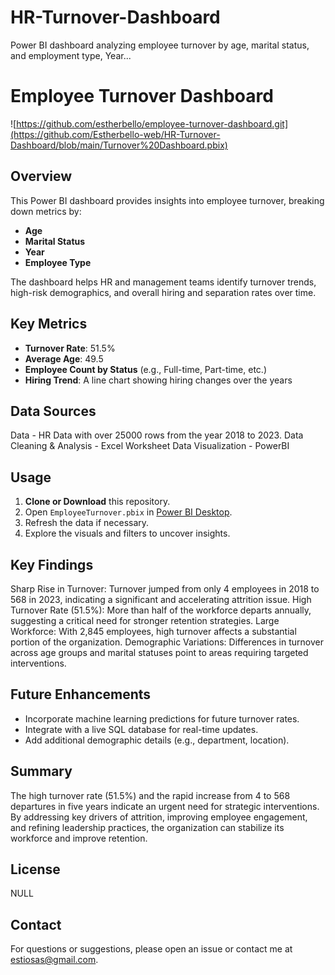 # HR-Turnover-Dashboard
Power BI dashboard analyzing employee turnover by age, marital status, and employment type, Year...
# Employee Turnover Dashboard

![https://github.com/estherbello/employee-turnover-dashboard.git](https://github.com/Estherbello-web/HR-Turnover-Dashboard/blob/main/Turnover%20Dashboard.pbix)

## Overview
This Power BI dashboard provides insights into employee turnover, breaking down metrics by:
- **Age**
- **Marital Status**
- **Year**
- **Employee Type**

The dashboard helps HR and management teams identify turnover trends, high-risk demographics, and overall hiring and separation rates over time.

## Key Metrics
- **Turnover Rate**: 51.5%
- **Average Age**: 49.5
- **Employee Count by Status** (e.g., Full-time, Part-time, etc.)
- **Hiring Trend**: A line chart showing hiring changes over the years

## Data Sources
Data - HR Data with over 25000 rows from the year 2018 to 2023.
Data Cleaning & Analysis - Excel Worksheet
Data Visualization - PowerBI

## Usage
1. **Clone or Download** this repository.
2. Open `EmployeeTurnover.pbix` in [Power BI Desktop](https://powerbi.microsoft.com/).
3. Refresh the data if necessary.
4. Explore the visuals and filters to uncover insights.

## Key Findings
Sharp Rise in Turnover: Turnover jumped from only 4 employees in 2018 to 568 in 2023, indicating a significant and accelerating attrition issue.
High Turnover Rate (51.5%): More than half of the workforce departs annually, suggesting a critical need for stronger retention strategies.
Large Workforce: With 2,845 employees, high turnover affects a substantial portion of the organization.
Demographic Variations: Differences in turnover across age groups and marital statuses point to areas requiring targeted interventions.

## Future Enhancements
- Incorporate machine learning predictions for future turnover rates.
- Integrate with a live SQL database for real-time updates.
- Add additional demographic details (e.g., department, location).

## Summary
The high turnover rate (51.5%) and the rapid increase from 4 to 568 departures in five years indicate an urgent need for strategic interventions. By addressing key drivers of attrition, improving employee engagement, and refining leadership practices, the organization can stabilize its workforce and improve retention.


## License
NULL

## Contact
For questions or suggestions, please open an issue or contact me at estiosas@gmail.com.
